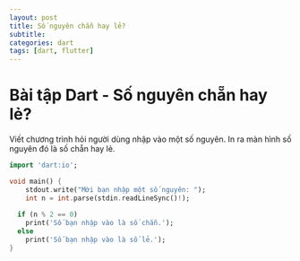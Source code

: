 ```yaml
---
layout: post
title: Số nguyên chẵn hay lẻ?
subtitle: 
categories: dart
tags: [dart, flutter]
---
```


# Bài tập Dart - Số nguyên chẵn hay lẻ?

Viết chương trình hỏi người dùng nhập vào một số nguyên. In ra màn hình số nguyên đó là số chẵn hay lẻ.

```dart
import 'dart:io';

void main() {
    stdout.write("Mời bạn nhập một số nguyên: ");
    int n = int.parse(stdin.readLineSync()!);
 
  if (n % 2 == 0)
    print('Số bạn nhập vào là số chẵn.');
  else
    print('Số bạn nhập vào là số lẻ.');
}
```

